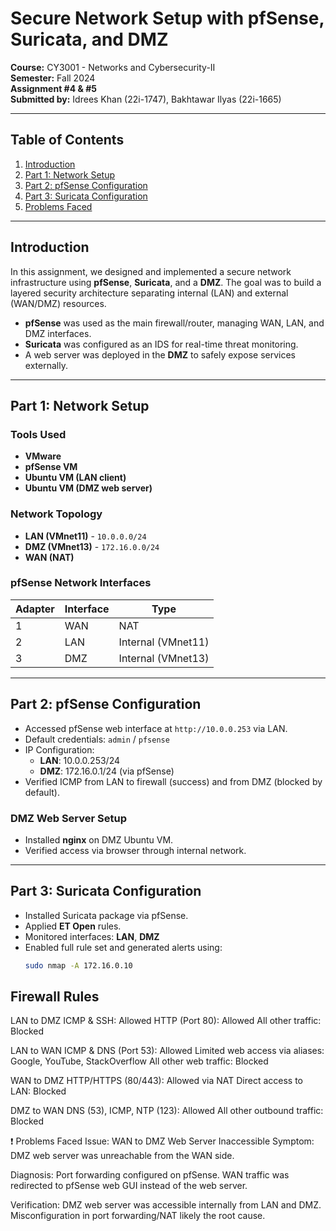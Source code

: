 # Secure Network Setup with pfSense, Suricata, and DMZ

**Course:** CY3001 - Networks and Cybersecurity-II  
**Semester:** Fall 2024  
**Assignment #4 & #5**  
**Submitted by:** Idrees Khan (22i-1747), Bakhtawar Ilyas (22i-1665)   
 
---

##  Table of Contents

1. [Introduction](#introduction)
2. [Part 1: Network Setup](#part-1-network-setup)
3. [Part 2: pfSense Configuration](#part-2-pfsense-configuration)
4. [Part 3: Suricata Configuration](#part-3-suricata-configuration)
5. [Problems Faced](#problems-faced)

---

##  Introduction

In this assignment, we designed and implemented a secure network infrastructure using **pfSense**, **Suricata**, and a **DMZ**. The goal was to build a layered security architecture separating internal (LAN) and external (WAN/DMZ) resources.

- **pfSense** was used as the main firewall/router, managing WAN, LAN, and DMZ interfaces.
- **Suricata** was configured as an IDS for real-time threat monitoring.
- A web server was deployed in the **DMZ** to safely expose services externally.

---

##  Part 1: Network Setup

###  Tools Used

- **VMware**
- **pfSense VM**
- **Ubuntu VM (LAN client)**
- **Ubuntu VM (DMZ web server)**

###  Network Topology

- **LAN (VMnet11)** - `10.0.0.0/24`
- **DMZ (VMnet13)** - `172.16.0.0/24`
- **WAN (NAT)**

### pfSense Network Interfaces

| Adapter | Interface | Type            |
|---------|-----------|-----------------|
| 1       | WAN       | NAT             |
| 2       | LAN       | Internal (VMnet11) |
| 3       | DMZ       | Internal (VMnet13) |

---

##  Part 2: pfSense Configuration

- Accessed pfSense web interface at `http://10.0.0.253` via LAN.
- Default credentials: `admin` / `pfsense`
- IP Configuration:
  - **LAN**: 10.0.0.253/24
  - **DMZ**: 172.16.0.1/24 (via pfSense)
- Verified ICMP from LAN to firewall (success) and from DMZ (blocked by default).

###  DMZ Web Server Setup

- Installed **nginx** on DMZ Ubuntu VM.
- Verified access via browser through internal network.

---

##  Part 3: Suricata Configuration

- Installed Suricata package via pfSense.
- Applied **ET Open** rules.
- Monitored interfaces: **LAN**, **DMZ**
- Enabled full rule set and generated alerts using:
  ```bash
  sudo nmap -A 172.16.0.10

 ## Firewall Rules
LAN to DMZ
 ICMP & SSH: Allowed
 HTTP (Port 80): Allowed
 All other traffic: Blocked

LAN to WAN
 ICMP & DNS (Port 53): Allowed
 Limited web access via aliases: Google, YouTube, StackOverflow
 All other web traffic: Blocked

WAN to DMZ
 HTTP/HTTPS (80/443): Allowed via NAT
 Direct access to LAN: Blocked

DMZ to WAN
 DNS (53), ICMP, NTP (123): Allowed
 All other outbound traffic: Blocked

❗ Problems Faced
Issue: WAN to DMZ Web Server Inaccessible
Symptom: DMZ web server was unreachable from the WAN side.

Diagnosis:
Port forwarding configured on pfSense.
WAN traffic was redirected to pfSense web GUI instead of the web server.

Verification:
DMZ web server was accessible internally from LAN and DMZ.
Misconfiguration in port forwarding/NAT likely the root cause.
